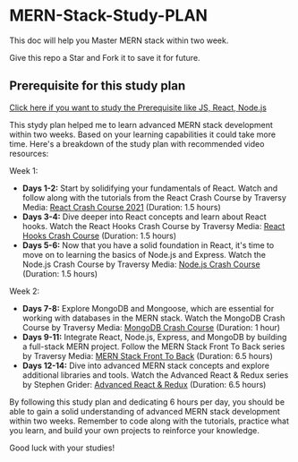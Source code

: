 # MERN-Stack-Study-PLAN
This doc will help you Master MERN stack within two week.

Give this repo a Star and Fork it to save it for future.

## Prerequisite for this study plan 
[Click here if you want to study the Prerequisite like JS, React, Node.js](https://github.com/parthamk/MERNPrerequisite/blob/main/README.md)

This stydy plan helped me to learn advanced MERN stack development within two weeks. Based on your learning capabilities it could take more time. Here's a breakdown of the study plan with recommended video resources:

Week 1:
- **Days 1-2:** Start by solidifying your fundamentals of React. Watch and follow along with the tutorials from the React Crash Course by Traversy Media: [React Crash Course 2021](https://www.youtube.com/watch?v=w7ejDZ8SWv8) (Duration: 1.5 hours)
- **Days 3-4:** Dive deeper into React concepts and learn about React hooks. Watch the React Hooks Crash Course by Traversy Media: [React Hooks Crash Course](https://www.youtube.com/watch?v=mxK8b99iJTg) (Duration: 1.5 hours)
- **Days 5-6:** Now that you have a solid foundation in React, it's time to move on to learning the basics of Node.js and Express. Watch the Node.js Crash Course by Traversy Media: [Node.js Crash Course](https://www.youtube.com/watch?v=fBNz5xF-Kx4) (Duration: 1.5 hours)

Week 2:
- **Days 7-8:** Explore MongoDB and Mongoose, which are essential for working with databases in the MERN stack. Watch the MongoDB Crash Course by Traversy Media: [MongoDB Crash Course](https://www.youtube.com/watch?v=9OPP_1eAENg) (Duration: 1 hour)
- **Days 9-11:** Integrate React, Node.js, Express, and MongoDB by building a full-stack MERN project. Follow the MERN Stack Front To Back series by Traversy Media: [MERN Stack Front To Back](https://www.youtube.com/watch?v=6_fKEJpEEps&list=PLillGF-RfqbaxgxkKgKk1XlJAVCX31xRI) (Duration: 6.5 hours)
- **Days 12-14:** Dive into advanced MERN stack concepts and explore additional libraries and tools. Watch the Advanced React & Redux series by Stephen Grider: [Advanced React & Redux](https://www.youtube.com/watch?v=93p3LxR9xfM&list=PLQDnxXqV213JJFtDaG0aE9vqvp6Wm7nBg) (Duration: 6.5 hours)

By following this study plan and dedicating 6 hours per day, you should be able to gain a solid understanding of advanced MERN stack development within two weeks. Remember to code along with the tutorials, practice what you learn, and build your own projects to reinforce your knowledge.

Good luck with your studies!
